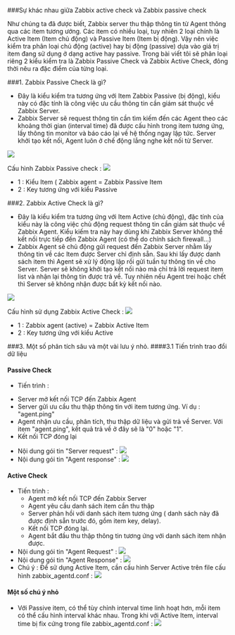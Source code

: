 ###Sự khác nhau giữa Zabbix active check và Zabbix passive check

Như chúng ta đã được biết, Zabbix server thu thập thông tin từ Agent thông qua các item tương ướng. Các item có nhiều loại, tuy nhiên 2 loại chính là Active Item (Item chủ động) và Passive Item (Item bị động). Vậy nên việc kiểm tra phân loại chủ động (active) hay bị động (passive) dựa vào giá trị item đang sử dụng ở dạng active hay passive. Trong bài viết tôi sẽ phân loại riêng 2 kiểu kiểm tra là Zabbix Passive Check và Zabbix Active Check, đông thời nêu ra đặc điểm của từng loại.

###1. Zabbix Passive Check là gì?

- Đây là kiểu kiểm tra tương ứng với Item Zabbix Passive (bị động), kiểu này có đặc tính là công việc ưu cầu thông tin cần giám sát thuộc về Zabbix Server.
- Zabbix Server sẽ request thông tin cần tìm kiếm đến các Agent theo các khoảng thời gian (interval time) đã được cấu hình trong item tương ứng, lấy thông tin monitor và báo cáo lại về hệ thống ngay lập tức. Server khởi tạo kết nối, Agent luôn ở chế động lắng nghe kết nối từ Server.
<img src="http://i.imgur.com/Qa03yHR.png">

Cấu hình Zabbix Passive check : 
<img src="http://i.imgur.com/gupW4It.png">
  + 1 : Kiểu Item ( Zabbix agent = Zabbix Passive Item 
  + 2 : Key tương ứng với kiểu Passive
  
###2. Zabbix Active Check là gì?

- Đây là kiểu kiểm tra tương ứng với Item Active (chủ động), đặc tính của kiểu này là công việc chủ động request thông tin cần giám sát thuộc về Zabbix Agent. Kiểu kiếm tra này hay dùng khi Zabbix Server không thể kết nối trực tiếp đến Zabbix Agent (có thể do chính sách firewall...)
- Zabbix Agent sẽ chủ động gửi request đến Zabbix Server nhằm lấy thông tin về các Item được Server chỉ định sẵn. Sau khi lấy được danh sách item thì Agent sẽ xử lý động lập rồi gửi tuần tự thông tin về cho Server. Server sẽ không khởi tạo kết nối nào mà chỉ trả lời request item list và nhận lại thông tin được trả về. Tuy nhiên nếu Agent trei hoặc chết thì Server sẽ không nhận được bất kỳ kết nối nào.
 <img src="http://i.imgur.com/XUpbj9S.png">

 Cấu hình sử dụng Zabbix Active Check :
 <img src="http://i.imgur.com/Af1hr8I.png">
  + 1 : Zabbix agent (active) = Zabbix Active Item 
  + 2 : Key tương ứng với kiểu Active
  
###3. Một số phân tích sâu và một vài lưu ý nhỏ.
####3.1 Tiến trình trao đổi dữ liệu 

#### Passive Check
- Tiến trình :
 +  Server mở kết nối TCP đến Zabbix Agent
 +  Server gửi ưu cầu thu thập thông tin với item tương ứng. Ví dụ : "agent.ping"
 +  Agent nhận ưu cầu, phân tích, thu thập dữ liệu và gửi trả về Server. Với item "agent.ping", kết quả trả về ở đây sẽ là "0" hoặc "1".
 +  Kết nối TCP đóng lại

-  Nội dung gói tin "Server request" : <img src="http://i.imgur.com/Z2zML84.png">
-  Nội dung gói tin "Agent response" : <img src="http://i.imgur.com/b9TpJSI.png">

#### Active Check
- Tiến trình : 
  + Agent mở kết nối TCP đến Zabbix Server
  + Agent yêu cầu danh sách item cần thu thập
  + Server phản hồi với danh sách item tương ứng ( danh sách này đã được định sẵn trước đó, gồm item key, delay).
  + Kết nối TCP đóng lại.
  + Agent bắt đầu thu thập thông tin tương ứng với danh sách item nhận được.
- Nội dung gói tin "Agent Request" : <img src="http://i.imgur.com/dK9q6VR.png">
- Nội dung gói tin "Agent Response" : <img src="http://i.imgur.com/romONxJ.png">
- Chú ý : Để sử dụng Active Item, cần cấu hình Server Active trên file cấu hình zabbix_agentd.conf : <img src="http://i.imgur.com/BZQWm9p.png">
#### Một số chú ý nhỏ 
- Với Passive item, có thể tùy chỉnh interval time linh hoạt hơn, mỗi item có thể cấu hình interval khác nhau. Trong khi với Active Item, interval time bị fix cứng trong file zabbix_agentd.conf : <img src="http://i.imgur.com/VwgMkzD.png">
 
